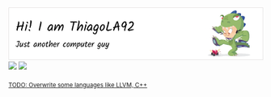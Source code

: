 <picture>
  <source media="(prefers-color-scheme: dark)" srcset="https://github.com/thiagola92/thiagola92/raw/main/github-header-image-dark.png">
  <img src="./github-header-image-light.png">
</picture>  

<picture>
  <source media="(prefers-color-scheme: dark)" srcset="https://github-readme-stats.vercel.app/api?username=thiagola92&show_icons=true&theme=dark&count_private=true">
  <img src="https://github-readme-stats.vercel.app/api?username=thiagola92&show_icons=true&theme=default&count_private=true">
</picture>  

<picture>
  <source media="(prefers-color-scheme: dark)" srcset="https://github-readme-stats.vercel.app/api/top-langs/?username=thiagola92&layout=compact&count_private=true&theme=dark">
  <img src="https://github-readme-stats.vercel.app/api/top-langs/?username=thiagola92&layout=compact&count_private=true">
</picture>  

<sub>[TODO: Overwrite some languages like LLVM, C++](https://github.com/github/linguist/blob/master/docs/overrides.md)</sub>  
